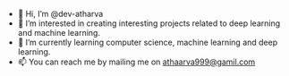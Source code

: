 - 👋 Hi, I’m @dev-atharva
- 👀 I’m interested in creating interesting projects related to deep learning and machine learning.
- 🌱 I’m currently learning computer science, machine learning and deep learning.
- 📫 You can reach me by mailing me on athaarva999@gamil.com

<!---
dev-atharva/dev-atharva is a ✨ special ✨ repository because its `README.md` (this file) appears on your GitHub profile.
You can click the Preview link to take a look at your changes.
--->

